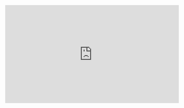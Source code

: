 <iframe width="560" height="315" src="https://www.youtube.com/watch?v=CpLhH6L-GVU" frameborder="0" allowfullscreen=""></iframe>

